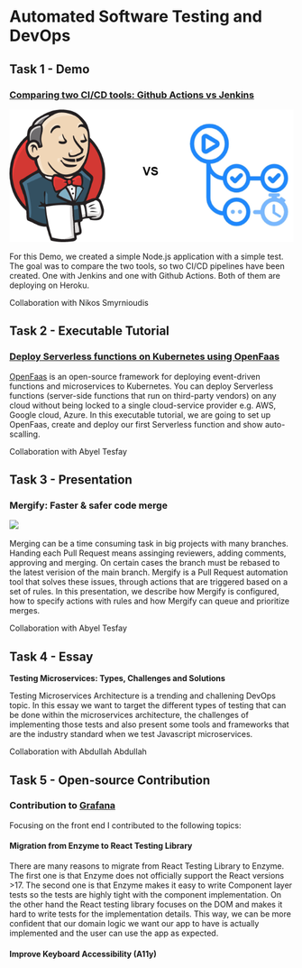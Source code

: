 # Automated Software Testing and DevOps

## Task 1 - Demo
### [Comparing two CI/CD tools: Github Actions vs Jenkins](https://github.com/xrisaD/CI-CDPipeline)

![](https://github.com/xrisaD/CI-CDPipeline/blob/main/imgs/jenkins-vs-github-actions.png)

For this Demo, we created a simple Node.js application with a simple test. The goal was to compare the two tools, so two CI/CD pipelines have been created. One with Jenkins and one with Github Actions. Both of them are deploying on Heroku. 

Collaboration with Nikos Smyrnioudis
## Task 2 - Executable Tutorial
### [Deploy Serverless functions on Kubernetes using OpenFaas](https://www.katacoda.com/chrysa/scenarios/openfaas-tutorial)

[OpenFaas](https://github.com/openfaas/faas) is an open-source framework for deploying event-driven functions and microservices to Kubernetes. You can deploy Serverless functions (server-side functions that run on third-party vendors) on any cloud without being locked to a single cloud-service provider e.g. AWS, Google cloud, Azure. In this executable tutorial, we are going to set up OpenFaas, create and deploy our first Serverless function and show auto-scalling.

Collaboration with Abyel Tesfay
## Task 3 - Presentation
### Mergify: Faster & safer code merge
![](https://dka575ofm4ao0.cloudfront.net/pages-transactional_logos/retina/228695/mergify-logo-title-horizontal-w200.png)

Merging can be a time consuming task in big projects with many branches. Handing each Pull Request means assinging reviewers, adding comments, approving and merging. On certain cases the branch must be rebased to the latest verision of the main branch. Mergify is a Pull Request automation tool that solves these issues, through actions that are triggered based on a set of rules. In this presentation, we describe how Mergify is configured, how to specify actions with rules and how Mergify can queue and prioritize merges.

Collaboration with Abyel Tesfay
## Task 4 - Essay
**Testing Microservices: Types, Challenges and Solutions**

Testing Microservices Architecture is a trending and challening DevOps topic. In this essay we want to target the different types of testing that can be done within the microservices architecture, the challenges 
of implementing those tests and also present some tools and frameworks that are the industry standard when we test Javascript microservices.

Collaboration with Abdullah Abdullah

## Task 5 - Open-source Contribution
### Contribution to [Grafana](https://grafana.com/)
Focusing on the front end I contributed to the following topics:
#### Migration from Enzyme to React Testing Library
There are many reasons to migrate from React Testing Library to Enzyme. The first one is that Enzyme does not officially support the React versions >17. The second one is that Enzyme makes it easy to write Component layer tests so the tests are highly tight with the component implementation. On the other hand the React testing library focuses on the DOM and makes it hard to write tests for the implementation details. This way, we can be more confident that our domain logic we want our app to have is actually implemented and the user can use the app as expected.

#### Improve Keyboard Accessibility (A11y)
